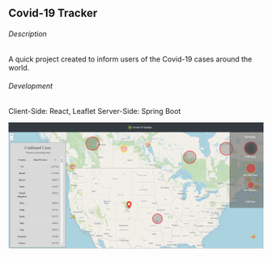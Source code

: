 ## Covid-19 Tracker


###### Description

A quick project created to inform users of the Covid-19 cases around the world.

###### Development
Client-Side: React, Leaflet
Server-Side: Spring Boot


![](map.png)
